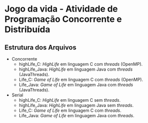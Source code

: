 # Jogo da vida - Atividade de Programação Concorrente e Distribuída

## Estrutura dos Arquivos

* Concorrente
	* highLife_C: *HighLife* em linguagem C com *threads* (OpenMP).
	* highLife_Java: *HighLife* em linguagem Java com *threads* (JavaThreads).
	* Life_C: *Game of Life* em linguagem C com *threads* (OpenMP).
	* Life_Java: *Game of Life* em linguagem Java com *threads* (JavaThreads).
* Serial
	* highLife_C: *HighLife* em linguagem C sem *threads*.
	* highLife_Java: *HighLife* em linguagem Java sem *threads*.
	* Life_C: *Game of Life* em linguagem C com *threads*.
	* Life_Java: *Game of Life* em linguagem Java com *threads*.

